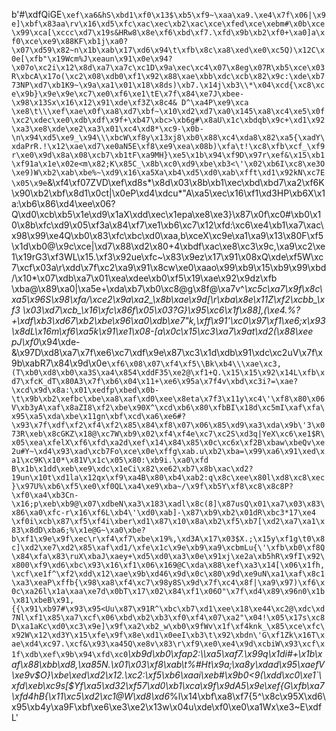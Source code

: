 b'#\xdfQiGE`\xef\xa6&hS\xbd1\xf0\x13$\xb5\xf9~\xaa\xa9.\xe4\x7f\x06|\x9e]\xbf\x83aa\rv\x16\xd5\xfc\xac\xec\xb2\xac\xce\xfed\xce\xebm#\x0b\xce\x99\xca[\xccc\xd7\x19s&HRw8\x8e\xf6\xbd\xf7.\xfd\x9b\xb2\xf0+\xa0]a\xf0\xce\xe9\x88KF\xb1j\xa0?\x07\xd59\x82~n\x1b\xab\x17\xd6\x94\t\xfb\x8c\xa8\xed\xe0\xc5Q)\x12C\x0e[\xfb"\x19Wcm%J\xeaun\x91\x0e\x94?\x07o\xc2i\x12\x8d\xa7\xa7c\xc1D\x9a\xec\xc4\x07\x8eg\x07R\xb5\xce\x03R\xbcA\x17o(\xc2\x08\xdb0\xf1\x92\x88\xae\xbb\xdc\xcb\x82\x9c:\xde\xb773NP\xd7\xb1K9~\x9a\xa1\x01\x18\x8ds)\xb7.\x14j\xb3\\*\x04\xcd{\xc8\xce\x9b}\x9e\x9e\xc7\xe0\xf6\xe1\tE\x7f\x84\xe7J\xbee-\x98\x13Sx\x16\x12\x91\xde\xf3Z\x8c4& D^\xa4P\xe9\xca \xe8\t\\\xef\xae\x0f\xa8\xd7\xbf~\x10\xd2\xd7\xa0\x145\xa8\xc4\xe5\x0f\xc2\xdec\xe0\xdb\xdf\x9f+\xb47\xbc>\xb6g#\x8aU\x1c\xbdqb\x9c+\xd1\x92\xa3\xe8\xde\xe2\xa3\x01\xc4\xd8*\xc9-\x0b-\n\x94\xd5\xe9_\x94\\\xbcW\xf8y\x13xj8\xb0\x88\xc4\xda8\x82\xa5{\xadY\xdaPrR.!\x12\xae\xd7\xe0aN5E\xf8\xe9\xea\x08b)\xfa\t!\xc8\xfb\xcf_\xf9r\xe0\x9d\x8a\x08\xcb7\xb1tF\xa9MH}\xe5\x1b\x94\xf9D\x97r\xef&\x15\xb1\xf91a\x1e\x02e<m\x82;K\x85C_\x8b\xc0\xd9\xbe\xb3<\'\x02\xb6I\xc8\xe3O\xe9)W\xb2\xab\xbe%~\xd9\x16\xa5Xa\xb4\xd5\xd0\xab\xfft\xd1\x92kN\xc7E\x05\x9e`&\xf4\xf07ZVD\xef\xd8s*\x8d\x03\x8b\xb1\xec\xbd\xbd7\xa2\xf6K\x90\xb2\xbf\x8d1\x0ct|\x0eP\xd4\xdcu*"A\xa5\xec\x16\xf1\xd3HP\xb6X\x1a:\xb6\x86\xd4\xee\x06?Q\xd0\xcb\xb5\x1e\xd9\x1aX\xdd\xec\x1epa\xe8\xe3}\x87\x0f\xc0#\xb0\x10\x8b\xfc\xd9\x05\xf3a\x84\xf7\xe1\xb6\xc7\x12\xfd:\xc6\xe4\xb1\xa7\xac\x98\x99\xe4Q\xb0\x83\xfc\xbc\xd0\xaa,b\xceX\xc9e\xa1\xa9\x13\x80F\xf5\x1d\xb0@\x9c\xce|\xd7\x88\xd2\x80+4\xbdf\xac\xe8\xc3\x9c,\xa9\xc2\xe1\x19rG3\xf3WL\x15.\xf3\x92ue\xfc~\x83\x9ez\x17\x91\x08xQ\xde\xf5W\xc7\xcf\x03a\r\xdd\x7f\xc2\xa9\x91\x8cw\xe0\xaao\x99\xb9\x15\xb9\x99\xbd/\x10*\x07\xdb\xa7\x01\xea\xdee\xb0\xf5\x19\xae\x92\x9dz\xfb \xba@\x89\xa0|\xa5e+\xda\xb7\xb0\xc8@g\x8f@\xa7v^*\xc5c\xa7\x9f\x8c\xa5\x96S\x98\xfa/\xce2\x9a\xa2_\x8b\xae\x9d[\r\xba\x8e\x11Z\xf2\xcbb_\xf3 \x03\xd7\xcb_\x16\xfc\x86f\x05\x03?G}\x95\xc6\x1f\x88],(\xe4.%?+\xdf\xb3\xd67\xb2\xbe\x96\xa0\xdb\xe7"k,\xff\x91\'\xc0\x97\xf1\xe6;x\x93\x8dL\x16m\xf6\xa5k\x91\xe1\x08-[a\x0c\x15\xc3\xa7\x9at\xd2(\x88\xee pJ\xf0*\x94\xde-&\x97D\xd8\xa7\x7f\xe6\xc7\xdf\x9e\x87\xc3\x1d\xdb\x91\xdc\xc2uV\x7f\x9b\xabR7\x84\x9d\x0e`\xf6\x08\x07\xf4\xf5\\Bk\xb4\\\xae\xc3,(T\xb0\xd8\xb0\xa3S\xa4\x854\xddF35\xe2@\xf1+Q.\x15\x15\x92\x14L\xfb\xd7\xfcK_dT\x80A3\x7f\xb6\x04\x11+\xe6\x95a\x7f4v\xbd\xc3i?=\xae?\xcd\x9d\x8a:\x01\xedfp\xbed\x0b-\t\x9b\xb2\xefbc\xbe\xa8\xaf\xd0\xee\x8eta\x7f3\x11y\xc4\'\xf8\x80\x06V\xb3yA\xaf\x8aZI8\xf2\xbe\x90X^\xcd\xb6\x80\xfbBI\x18d\xc5mI\xaf\xfa\x95\xa5\xda\xbe\x11gn\xbf\xcd\xa6\xe6#?\x93\x7f\xdf\xf2\xf4\xf2\x85\x84\xf8\x07\x06\x85\xd9\xa3\xda\x9b\'3\x073R\xeb\x8cGKZ\x18@\xc7W\xb9\x02\xf4\xf4e\xc7\xc2S\xd3q|YeX\xc6\xe1$R\x05\xea\xfelX\xf6\xfd\xa2d\xef\x14\x84\x85\x0c\xc6x\xf2B\xbaw\xbeQv\xe2u#Y~\xd4\x93\xad\xcb7Fo\xce\x0e\xffg\xab.u\xb2\xba=\x99\xa6\x91\xed\xa1\xc9K\x10*\x81V\x1c\x05\x80:\xb9i.\xa0\xfd B\x1b\x1dd\xeb\xe9\xdc\x1eCi\x82\xe62\xb7\x8b\xac\xd2?19un\x10t\xd1la\x12qx\xf9\xa4B\x80\xb4\xab2:q\x8c\xee\x80l\xd8\xc8\xec}\x97U%\xb6\xf5\xe0\xf0QL\xa4\xe9\xba~/\x9f\xb5Y\xf8\xc8\x8c8P?\xf0\xa4\xb3Cn-\x16;p\xeb\xb9@\x07\xdbeN\xa3\x183\xadl\x8c(8]\x87usQ\x01\xa7\x03\x83\x86\xa0\xfc-r\x16\xf6L\xb4\'\xd0\xab]-\x87\xb9\xb2\x01dR\xbc3*17\xe4 \xf0i\xcb\x87\xf5\xf4i\xber\xd1\x87\x10\x8a\xb2\xf5\xb7[\xd2\xa7\xa1\x83\x8dD\xba6;%\x1e@G~\xa0\xbe?b\xf1\x9e\x9f\xec\r\xf4\xf7\xbe\x19%,\xd3A\x17\x03$X.;\x15y\xf1g\t0\x8c]\xd2\xe7\xd2\x85\xaf\xd1/\xfe\x1c\x9e\xb9\xa9\xcbmLu{\'\xfb\xb0\xf8Q\x84\xfa\x83\ruX\xbaJ\xaey+\xd5\xd0\xa3\x0e\x91xj\xe2a\xb5hR\x9fI\x92\x800\xf9\xd6\xbc\x93\x16\xf1\x06\x169@C\xda\x88\xef\xa3\x14[\x06\x1fh,\xcf\xe1f^\xf2\xdd\x12\xae\x9b\xd46\x9d\x0c\x80\x9d\xe9uN\xa1\xaf\x8c1 \xa3\xeaP\xffb{\x98\xa8\xf4\xc7\x98y8S\x9d\x7f\xc4\x8f|\xa9\x97)\xf6\x0c\xa26l\x1a\xaa\xe7d\x0bT\x17\x02\x84\xf1\x06O"\x7f\xd4\x89\x96n0\x1b\x81\xbeB\x91,{{\x91\xb97#\x93\x95<Uu\x87\x91R^\xbc\xb7\xd1\xee\x18\xe44\xc2@\xdc\xd7Nl\xf1\x85\xa7\xcf\x06\xbd\xb2\xb3\xf0\xf4\x07\xa2"\x04!\x05\x17s\xc8D\xa1aKc\xd0\xc3\x9e]\x9f\xa2\xb2_w\xb0\x9fWv\x1f\xf4knk_\x85\xce\xfc\x92W\x12\xd3Y\x15\xfe\x9f\x8e\xd1\x0eeI\xb3\t\x92\xbdn\'G\xf1Zk\x16T\xae\xd4\xc97.\xcf&\x93\xa45Q\xe8v\x83\r\xf9\xe0\xe4\x9d\xcbiW\x93\xcf\x1f\xdb\xef\x9b\x94\xfd\xc0`*\xb9d\xb0\xfap2:\\\xa5\xaf7.\x99q\x1di#+\x1b\xaf\x88\xbb\xd8,\xa85N.\x01\x03\xf8\xab\t%#Ht\x9a;\xa8y\xdad\x95\xaefV\xe9v$O}\xbe\xed\xd2\x12.\xc2:\xf5\xb6\xaai\xeb#\x9b0<9(\xdd\xc0\xe1`\xfd\xeb\xc9s[$Yf\xa5\xd32\xf57\xd0\xb1\xca\x9f\x9dA5\x9e\xef{G\xfb\xa7\xfd4hB{\x11\xc5\xd2\xc1@W\xd8\xd6*%l\x14\xbf\xa8\xf7{5^\x8c\x95X\xd6\x95\xb4y\xa9F\xbf\xe6\xe3\xe2\x13w\x04u\xde\xf0\xe0\xa1Wx\xe3~E\xdfL'
